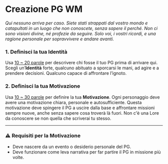 # Creazione PG WM

_Qui nessuno arriva per caso. Siete stati strappati dal vostro mondo e catapultati in un luogo che non conoscete, senza
sapere il perché. Non ci sono visioni divine, né profezie da seguire. Solo voi, i vostri ricordi, e una ragione
personale per sopravvivere e andare avanti._

### 1. Definisci la tua Identità

Usa [ 10 ~ 20 parole](https://contacaratteri.it/) per descrivere chi fosse il tuo PG prima di arrivare qui. Scegli
un’**Identità** forte, qualcuno abituato a sporcarsi le mani, ad agire e a prendere decisioni. Qualcuno
capace di affrontare l’ignoto.

### 2. Definisci la tua Motivazione

Usa [ 10 ~ 30 parole](https://contacaratteri.it/) per definire la tua **Motivazione**. Ogni personaggio deve avere una
motivazione chiara, personale e autosufficiente. Questa motivazione deve spingere il PG a uscire dalla base e affrontare
missioni sempre nuove, anche senza sapere cosa troverà là fuori. Non c'è una Lore da conoscere se non quella che
scriverai tu stesso.

---

### ⚠️ Requisiti per la Motivazione

- Deve nascere da un evento o desiderio personale del PG.
- Deve funzionare come leva narrativa per far partire il PG in missione più volte.
